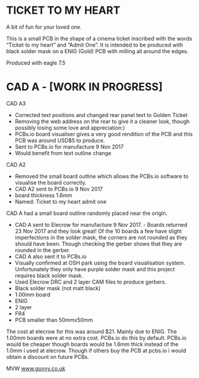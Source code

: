 TICKET TO MY HEART
==================

A bit of fun for your loved one. 

This is a small PCB in the shape of a cinema ticket inscribed with the words “Ticket to my heart” and “Admit One”. 
It is intended to be produced with black solder mask on a ENIG (Gold) PCB with milling all around the edges. 

Produced with eagle 7.5

CAD A - [WORK IN PROGRESS]
===========================
 
CAD A3 
* Corrected text positions and changed rear panel text to Golden Ticket
* Removing the web address on the rear to give it a cleaner look, though possibly losing some love and appreciation:)
* PCBs.io board visualiser gives a very good rendition of the PCB and this PCB was around USD$5 to produce.  
* Sent to PCBs.io for manufacture 9 Nov 2017
* Would benefit from text outline change

CAD A2 
* Removed the small board outline which allows the PCBs.io software to visualise the board correctly.
* CAD A2 sent to PCBs.io 9 Nov 2017
* board thickness 1.6mm
* Named: Ticket to my heart admit one

CAD A had a small board outline randomly placed near the origin.
* CAD A sent to Elecrow for manufacture 9 Nov 2017. - Boards returned 23 Nov 2017 and they look great! Of the 10 boards a few have slight imperfections in the solder mask, the corners are not rounded as they should have been. Though checking the gerber shows that they are rounded in the gerber. 
* CAD A also sent it to PCBs.io
* Visually confirmed at OSH park using the board visualisation system. Unfortunately they only have purple solder mask and this project requires black solder mask. 
* Used Elecrow DRC and 2 layer CAM files to produce gerbers.
* Black solder mask (not matt black)
* 1.00mm board
* ENIG
* 2 layer
* FR4
* PCB smaller than 50mmx50mm

The cost at elecrow for this was around $21. Mainly due to ENIG. The 1.00mm boards were at no extra cost. PCBs.io do this by default. PCBs.io would be cheaper though boards would be 1.6mm thick instead of the 1.0mm i used at elecrow. Though if others buy the PCB at pcbs.io i would obtain a discount on future PCBs. 


MVW
www.guvvy.co.uk
